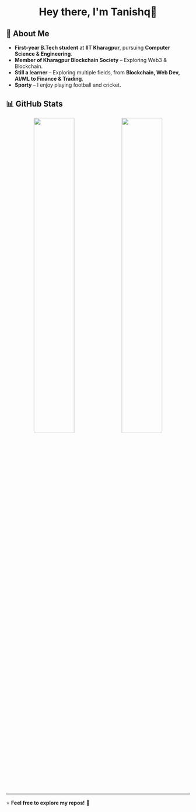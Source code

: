 <h1 align="center">Hey there, I'm Tanishq👋</h1>

## 🚀 About Me
-  **First-year B.Tech student** at **IIT Kharagpur**, pursuing **Computer Science & Engineering**.
-  **Member of Kharagpur Blockchain Society** – Exploring Web3 & Blockchain.
-  **Still a learner** – Exploring multiple fields, from **Blockchain, Web Dev, AI/ML to Finance & Trading**.
-  **Sporty** – I enjoy playing football and cricket.

## 📊 GitHub Stats
<p align="center">
  <img width="47%" src="https://github-readme-stats.vercel.app/api?username=your-username&show_icons=true&theme=tokyonight" />
  <img width="47%" src="https://github-readme-stats.vercel.app/api/top-langs/?username=your-username&layout=compact&theme=tokyonight" />
</p>

---

⭐ **Feel free to explore my repos!** 🚀
